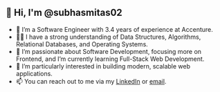 ## 👋 Hi, I'm @subhasmitas02

- 🔭 I’m a Software Engineer with 3.4 years of experience at Accenture.
- 🧑‍💻 I have a strong understanding of Data Structures, Algorithms, Relational Databases, and Operating Systems.
- 🌟 I’m passionate about Software Development, focusing more on Frontend, and I’m currently learning Full-Stack Web Development.
- 👀 I’m particularly interested in building modern, scalable web applications.
- 📫 You can reach out to me via my [LinkedIn](https://www.linkedin.com/in/subhasmita867544/) or [email](mailto:subhasmita.examp@gmail.com).
